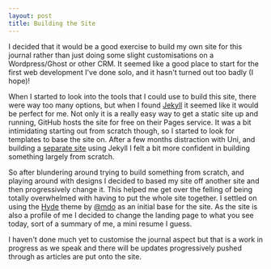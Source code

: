 ```yaml
---
layout: post
title: Building the Site
---
```

I decided that it would be a good exercise to build my own site for this journal rather than just doing some slight customisations on a Wordpress/Ghost or other CRM. It seemed like a good place to start for the first web development I've done solo, and it hasn't turned out too badly (I hope)!

When I started to look into the tools that I could use to build this site, there were way too many options, but when I found [Jekyll](http://jekyllrb.com) it seemed like it would be perfect for me. Not only it is a really easy way to get a static site up and running, GitHub hosts the site for free on their Pages service. It was a bit intimidating starting out from scratch though, so I started to look for templates to base the site on. After a few months distraction with Uni, and building a [separate site](http://peanutapp.github.io) using Jekyll I felt a bit more confident in building something largely from scratch.

So after blundering around trying to build something from scratch, and playing around with designs I decided to based my site off another site and then progressively change it. This helped me get over the felling of being totally overwhelmed with having to put the whole site together. I settled on using the [Hyde](https://github.com/poole/hyde) theme by [@mdo](https://twitter.com/mdo) as an initial base for the site. As the site is also a profile of me I decided to change the landing page to what you see today, sort of a summary of me, a mini resume I guess. 

I haven't done much yet to customise the journal aspect but that is a work in progress as we speak and there will be updates progressively pushed through as articles are put onto the site. 
